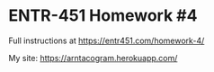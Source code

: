 # ENTR-451 Homework #4

Full instructions at https://entr451.com/homework-4/

My site: https://arntacogram.herokuapp.com/